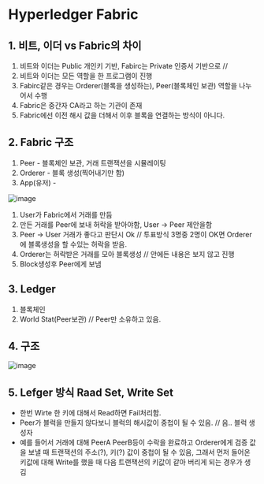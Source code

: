 # Hyperledger Fabric

## 1. 비트, 이더 vs Fabric의 차이
1. 비트와 이더는 Public 개인키 기반, Fabirc는 Private 인증서 기반으로 //
2. 비트와 이더는 모든 역할을 한 프로그램이 진행
3. Fabirc같은 경우는 Orderer(블록을 생성하는), Peer(블록체인 보관) 역할을 나누어서 수행
4. Fabric은 중간자 CA라고 하는 기관이 존재
5. Fabric에선 이전 해시 값을 더해서 이후 블록을 연결하는 방식이 아니다.

## 2. Fabric 구조
1. Peer - 블록체인 보관, 거래 트랜잭션을 시뮬레이팅
2. Orderer - 블록 생성(찍어내기만 함) 
3. App(유저) - 

![image](https://user-images.githubusercontent.com/50629716/86989142-c032be80-c1d4-11ea-825d-38974a391cc6.png)
1. User가 Fabric에서 거래를 만듬
2. 만든 거래를 Peer에 보내 허락을 받아야함, User -> Peer 제안을함
3. Peer -> User 거래가 좋다고 판단시 Ok // 투표방식 3명중 2명이 OK면 Orderer에 블록생성을 할 수있는 허락을 받음.
4. Orderer는 허락받은 거래를 모아 블록생성 // 안에든 내용은 보지 않고 진행
5. Block생성후 Peer에게 보냄

## 3. Ledger
1. 블록체인
2. World Stat(Peer보관) // Peer만 소유하고 있음. 

## 4. 구조
![image](https://user-images.githubusercontent.com/50629716/86989841-3daafe80-c1d6-11ea-9c3c-cb083556f7d6.png)


## 5. Lefger 방식 Raad Set, Write Set
* 한번 Wirte 한 키에 대해서 Read하면 Fail처리함.
* Peer가 블럭을 만들지 않다보니 블럭의 해시값이 중첩이 될 수 있음. // 음.. 블럭 생성자
* 예를 들어서 거래에 대해 PeerA PeerB등이 수락을 완료하고 Orderer에게 검증 값을 보낼 때 트랜잭션의 주소(?), 키(?) 값이 중첩이 될 수 있음, 그래서 먼저 들어온 키값에 대해 Write를 했을 때 다음 트랜잭션의 키값이 같아 버리게 되는 경우가 생김

